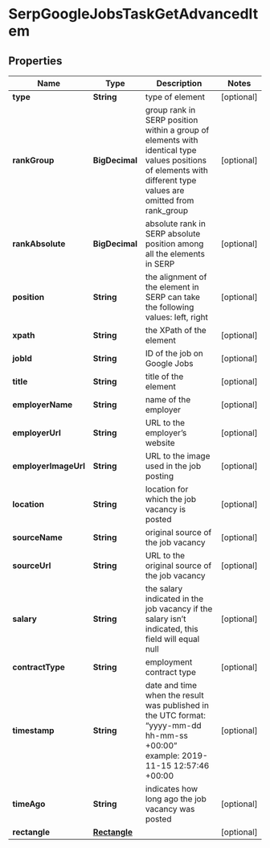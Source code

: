

# SerpGoogleJobsTaskGetAdvancedItem


## Properties

| Name | Type | Description | Notes |
|------------ | ------------- | ------------- | -------------|
|**type** | **String** | type of element |  [optional] |
|**rankGroup** | **BigDecimal** | group rank in SERP position within a group of elements with identical type values positions of elements with different type values are omitted from rank_group |  [optional] |
|**rankAbsolute** | **BigDecimal** | absolute rank in SERP absolute position among all the elements in SERP |  [optional] |
|**position** | **String** | the alignment of the element in SERP can take the following values: left, right |  [optional] |
|**xpath** | **String** | the XPath of the element |  [optional] |
|**jobId** | **String** | ID of the job on Google Jobs |  [optional] |
|**title** | **String** | title of the element |  [optional] |
|**employerName** | **String** | name of the employer |  [optional] |
|**employerUrl** | **String** | URL to the employer’s website |  [optional] |
|**employerImageUrl** | **String** | URL to the image used in the job posting |  [optional] |
|**location** | **String** | location for which the job vacancy is posted |  [optional] |
|**sourceName** | **String** | original source of the job vacancy |  [optional] |
|**sourceUrl** | **String** | URL to the original source of the job vacancy |  [optional] |
|**salary** | **String** | the salary indicated in the job vacancy if the salary isn’t indicated, this field will equal null |  [optional] |
|**contractType** | **String** | employment contract type |  [optional] |
|**timestamp** | **String** | date and time when the result was published in the UTC format: “yyyy-mm-dd hh-mm-ss +00:00” example: 2019-11-15 12:57:46 +00:00 |  [optional] |
|**timeAgo** | **String** | indicates how long ago the job vacancy was posted |  [optional] |
|**rectangle** | [**Rectangle**](Rectangle.md) |  |  [optional] |



